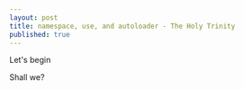 ```yaml
---
layout: post
title: namespace, use, and autoloader - The Holy Trinity
published: true
---
```


Let's begin

Shall we?
